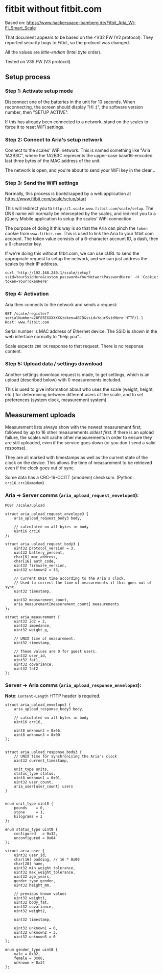 # fitbit without fitbit.com #

Based on: https://www.hackerspace-bamberg.de/Fitbit_Aria_Wi-Fi_Smart_Scale

That document appears to be based on the &lt;V32 FW (V2 protocol).  They reported security bugs to Fitbit, so the protocol was changed.

All the values are *little-endian* (Intel byte order).

Tested on V35 FW (V3 protocol).

## Setup process ##

### Step 1: Activate setup mode ###

Disconnect one of the batteries in the unit for 10 seconds.  When reconnecting, the screen should display "HI :)", the software version number, then "SETUP ACTIVE".

If this has already been connected to a network, stand on the scales to force it to reset WiFi settings.

### Step 2: Connect to Aria's setup network ###

Connect to the scales' WiFi network.  This is named something like "Aria 1A2B3C", where the 1A2B3C represents the upper-case base16-encoded last three bytes of the MAC address of the unit.

The network is open, and you're about to send your WiFi key in the clear...

### Step 3: Send the WiFi settings ###

Normally, this process is bootstrapped by a web application at https://www.fitbit.com/scale/setup/start

This will redirect you to `http://1.scale.www.fitbit.com/scale/setup`.  The DNS name will normally be intercepted by the scales, and redirect you to a jQuery Mobile application to setup the scales' WiFi connection.

The purpose of doing it this way is so that the Aria can pinch the `token` cookie from `www.fitbit.com`.  This is used to link the Aria to your fitbit.com account.  The token value consists of a 6-character account ID, a dash, then a 9-character key.

If we're doing this without fitbit.com, we can use cURL to send the appropriate request to setup the network, and we can just address the scales by their IP address.

```
curl 'http://192.168.240.1/scale/setup?ssid=YourSsidHere&custom_password=YourNetworkPasswordHere' -H 'Cookie: token=YourTokenHere' 
```

### Step 4: Activation ###

Aria then connects to the network and sends a request:

```
GET /scale/register?serialNumber=20F85EXXXXXX&token=ABCD&ssid=YourSsidHere HTTP/1.1
Host: www.fitbit.com
```

Serial number is MAC address of Ethernet device.  The SSID is shown in the web interface normally to "help you"...

Scale expects `200 OK` response to that request.  There is no response content.

### Step 5: Upload data / settings download ##

Another settings download request is made, to get settings, which is an upload (described below) with 0 measurements included.

This is used to give information about who uses the scale (weight, height, etc.) for determining between different users of the scale, and to set preferences (system clock, measurement system).

## Measurement uploads ##

Measurement lists always show with the newest measurement first, followed by up to 16 other measurements *oldest first*.  If there is an upload failure, the scales will cache other measurements in order to ensure they are still uploaded, even if the service goes down (or you don't send a valid response).

They are all marked with timestamps as well as the current state of the clock on the device.  This allows the time of measurement to be retrieved even if the clock goes out of sync.

Some data has a CRC-16-CCITT (xmodem) checksum. (Python: `crc16.crc16xmodem`)

### Aria -> Server comms (`aria_upload_request_envelope3`): ###

```
POST /scale/upload

struct aria_upload_request_envelope3 {
	aria_upload_request_body3 body,
	
	// calculated on all bytes in body
	uint16 crc16
};

struct aria_upload_request_body3 {
	uint32 protocol_version = 3,
	uint32 battery_percent,
	char[6] mac_address,
	char[16] auth_code,
	uint32 firmware_version,
	uint32 unknown2 = 33,

	// Current UNIX time according to the Aria's clock.
	// Used to correct the time of measurements if this goes out of sync.
	uint32 timestamp,

	uint32 measurement_count,
	aria_measurement[measurement_count] measurements
};

struct aria_measurement {
	uint32 id2 = 2,
	uint32 impedance,
	uint32 weight_g,

	// UNIX time of measurement.
	uint32 timestamp,

	// These values are 0 for guest users.
	uint32 user_id,
	uint32 fat1,
	uint32 covariance,
	uint32 fat2
};
```

### Server -> Aria comms (`aria_upload_response_envelope3`): ###

**Note:** `Content-Length` HTTP header is required.

```
struct aria_upload_envelope3 {
	aria_upload_response_body3 body,

	// calculated on all bytes in body
	uint16 crc16,

	uint8 unknown2 = 0x66,
	uint8 unknown3 = 0x00
};


struct aria_upload_response_body3 {
	// UNIX time for synchronising the Aria's clock
	uint32 current_timestamp,

	unit_type units,
	status_type status,
	uint8 unknown1 = 0x01,
	uint32 user_count,
	aria_user[user_count] users
}


enum unit_type uint8 {
	pounds    = 0,
	stone     = 1,
	kilograms = 2
};

enum status_type uint8 {
	configured   = 0x32,
	unconfigured = 0x64
};

struct aria_user {
	uint32 user_id,
	char[16] padding, // 16 * 0x00
	char[20] name,
	uint32 min_weight_tolerance,
	uint32 max_weight_tolerance,
	uint32 age_years,
	gender_type gender,
	uint32 height_mm,

	// previous known values
	uint32 weight1,
	uint32 body_fat,
	uint32 covariance,
	uint32 weight2,

	uint32 timestamp,

	uint32 unknown1 = 0,
	uint32 unknown2 = 3,
	uint32 unknown3 = 0
};

enum gender_type uint8 {
	male = 0x02,
	female = 0x00,
	unknown = 0x34
};

```

